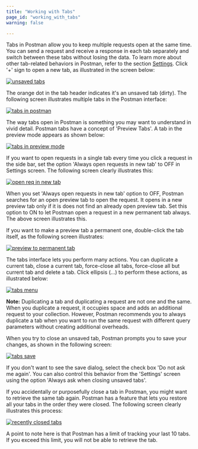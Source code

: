 ```yaml
---
title: "Working with Tabs"
page_id: "working_with_tabs"
warning: false

---
```


 Tabs in Postman allow you to keep multiple requests open at the same time. You can send a request and receive a response in each tab separately and switch between these tabs without losing the data. To learn more about other tab-related behaviors in Postman, refer to the section [Settings](v6/docs/postman/launching_postman/settings/). Click '+' sign to open a new tab, as illustrated in the screen below:

[![unsaved tabs](https://s3.amazonaws.com/postman-static-getpostman-com/postman-docs/Multiple_Tabs1.png)](https://s3.amazonaws.com/postman-static-getpostman-com/postman-docs/Multiple_Tabs1.png)

The orange dot in the tab header indicates it's an unsaved tab (dirty). The following screen illustrates multiple tabs in the Postman interface:

[![tabs in postman](https://s3.amazonaws.com/postman-static-getpostman-com/postman-docs/Multiple_Tabs2.png)](https://s3.amazonaws.com/postman-static-getpostman-com/postman-docs/Multiple_Tabs2.png)

 The way tabs open in Postman is something you may want to understand in vivid detail. Postman tabs have a concept of 'Preview Tabs'. A tab in the preview mode appears as shown below:

 [![tabs in preview mode](https://s3.amazonaws.com/postman-static-getpostman-com/postman-docs/Tabs_Preview1.png)](https://s3.amazonaws.com/postman-static-getpostman-com/postman-docs/Tabs_Preview.png)

 If you want to open requests in a single tab every time you click a request in the side bar, set the option 'Always open requests in new tab' to OFF in Settings screen. The following screen clearly illustrates this:

[![open req in new tab](https://s3.amazonaws.com/postman-static-getpostman-com/postman-docs/OpenReqNewTab.gif)](https://s3.amazonaws.com/postman-static-getpostman-com/postman-docs/OpenReqNewTab.gif)
 
  When you set 'Always open requests in new tab' option to OFF, Postman searches for an open preview tab to open the request. It opens in a new preview tab only if it is does not find an already open preview tab. Set this option to ON to let Postman open a request in a new permanent tab always. The above screen illustrates this. 
 
 If you want to make a preview tab a permanent one, double-click the tab itself, as the following screen illustrates:

[![preview to permanent tab](https://s3.amazonaws.com/postman-static-getpostman-com/postman-docs/Preview_to_Permanent_Tab.gif)](https://s3.amazonaws.com/postman-static-getpostman-com/postman-docs/Preview_to_Permanent_Tab.gif)

 The tabs interface lets you perform many actions. You can duplicate a current tab, close a current tab, force-close all tabs, force-close all but current tab and delete a tab. Click ellipsis (...) to perform these actions, as illustrated below:

[![tabs menu](https://s3.amazonaws.com/postman-static-getpostman-com/postman-docs/Multiple_Tabs3.png)](https://s3.amazonaws.com/postman-static-getpostman-com/postman-docs/Multiple_Tabs3.png)

**Note:** Duplicating a tab and duplicating a request are not one and the same. When you duplicate a request, it occupies space and adds an additional request to your collection. However, Postman recommends you to always duplicate a tab when you want to run the same request with different query parameters without creating additional overheads.  

When you try to close an unsaved tab, Postman prompts you to save your changes, as shown in the following screen:

[![tabs save](https://s3.amazonaws.com/postman-static-getpostman-com/postman-docs/Multiple_Tabs_Save.png)](https://s3.amazonaws.com/postman-static-getpostman-com/postman-docs/Multiple_Tabs_Save.png)

If you don't want to see the save dialog, select the check box 'Do not ask me again'. You can also control this behavior from the 'Settings' screen using the option 'Always ask when closing unsaved tabs'. 

If you accidentally or purposefully close a tab in Postman, you might want to retrieve the same tab again. Postman has a feature that lets you restore all your tabs in the order they were closed. The following screen clearly illustrates this process:

[![recently closed tabs](https://s3.amazonaws.com/postman-static-getpostman-com/postman-docs/RecentlyClosedTabs.gif)](https://s3.amazonaws.com/postman-static-getpostman-com/postman-docs/RecentlyClosedTabs.gif)

A point to note here is that Postman has a limit of tracking your last 10 tabs. If you exceed this limit, you will not be able to retrieve the tab.